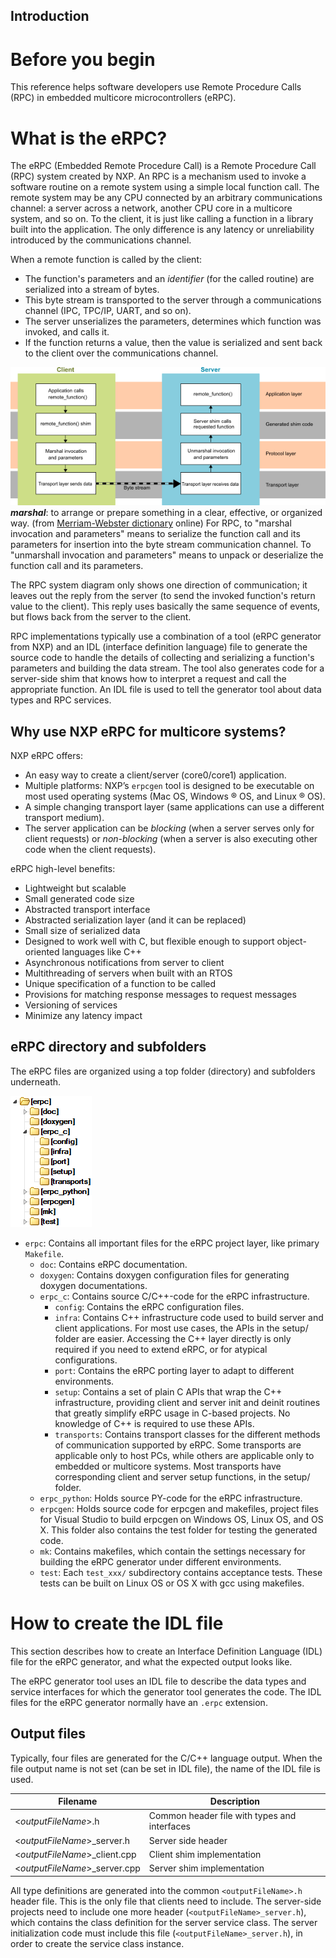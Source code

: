 Introduction
------------

# Before you begin
This reference helps software developers use Remote Procedure Calls (RPC) in embedded multicore microcontrollers (eRPC).

# What is the eRPC?
The eRPC (Embedded Remote Procedure Call) is a Remote Procedure Call (RPC) system created by NXP. An RPC is a mechanism used to invoke a software routine on a remote system using a simple local function call. The remote system may be any CPU connected by an arbitrary communications channel: a server across a network, another CPU core in a multicore system, and so on. To the client, it is just like calling a function in a library built into the application. The only difference is any latency or unreliability introduced by the communications channel.

When a remote function is called by the client:
* The function's parameters and an _identifier_ (for the called routine) are serialized into a stream of bytes.
* This byte stream is transported to the server through a communications channel (IPC, TPC/IP, UART, and so on).
* The server unserializes the parameters, determines which function was invoked, and calls it.
* If the function returns a value, then the value is serialized and sent back to the client over the communications channel.

![Remote procedure call system (RPC)](images/RPCblockDiagram.png)
**_marshal_**: to arrange or prepare something in a clear, effective, or organized way. (from [Merriam-Webster dictionary](http://www.merriam-webster.com/) online) For RPC, to "marshal invocation and parameters" means to serialize the function call and its parameters for insertion into the byte stream communication channel. To "unmarshall invocation and parameters" means to unpack or deserialize the function call and its parameters.

The RPC system diagram only shows one direction of communication; it leaves out the reply from the server (to send the invoked function's return value to the client). This reply uses basically the same sequence of events, but flows back from the server to the client.

RPC implementations typically use a combination of a tool (eRPC generator from NXP) and an IDL (interface definition language) file to generate the source code to handle the details of collecting and serializing a function's parameters and building the data stream. The tool also generates code for a server-side shim that knows how to interpret a request and call the appropriate function. An IDL file is used to tell the generator tool about data types and RPC services.

## Why use NXP eRPC for multicore systems?
NXP eRPC offers:
* An easy way to create a client/server (core0/core1) application.
* Multiple platforms: NXP’s ``erpcgen`` tool is designed to be executable on most used operating systems (Mac OS, Windows ® OS, and Linux ® OS).
* A simple changing transport layer (same applications can use a different transport medium).
* The server application can be _blocking_ (when a server serves only for client requests) or _non-blocking_ (when a server is also executing other code when the client requests).

eRPC high-level benefits:
* Lightweight but scalable
* Small generated code size
* Abstracted transport interface
* Abstracted serialization layer (and it can be replaced)
* Small size of serialized data
* Designed to work well with C, but flexible enough to support object-oriented languages like C++
* Asynchronous notifications from server to client
* Multithreading of servers when built with an RTOS
* Unique specification of a function to be called
* Provisions for matching response messages to request messages
* Versioning of services
* Minimize any latency impact

## eRPC directory and subfolders
The eRPC files are organized using a top folder (directory) and subfolders underneath.

![RPC system](images/eRPC_directory.png)

* ``erpc``: Contains all important files for the eRPC project layer, like primary ``Makefile``.
  * ``doc``: Contains eRPC documentation.
  * ``doxygen``: Contains doxygen configuration files for generating doxygen documentations.
  * ``erpc_c``: Contains source C/C++-code for the eRPC infrastructure.
     * ``config``: Contains the eRPC configuration files.
     * ``infra``: Contains C++ infrastructure code used to build server and client applications. For most use cases, the APIs in the setup/ folder are easier. Accessing the C++ layer directly is only required if you need to extend eRPC, or for atypical configurations.
     * ``port``: Contains the eRPC porting layer to adapt to different environments.
     * ``setup``: Contains a set of plain C APIs that wrap the C++ infrastructure, providing client and server init and deinit routines that greatly simplify eRPC usage in C-based projects. No knowledge of C++ is required to use these APIs.
     * ``transports``: Contains transport classes for the different methods of communication supported by eRPC. Some transports are applicable only to host PCs, while others are applicable only to embedded or multicore systems. Most transports have corresponding client and server setup functions, in the setup/ folder.
  * ``erpc_python``: Holds source PY-code for the eRPC infrastructure.
  * ``erpcgen``: Holds source code for erpcgen and makefiles, project files for Visual Studio
to build erpcgen on Windows OS, Linux OS, and OS X. This folder also contains the test folder for testing the generated code.
  * ``mk``: Contains makefiles, which contain the settings necessary for building the eRPC generator under different environments.
  * ``test``: Each ``test_xxx/`` subdirectory contains acceptance tests. These tests can be built on Linux OS or OS X with gcc using makefiles.

# How to create the IDL file
This section describes how to create an Interface Definition Language (IDL) file for the eRPC generator, and what the expected output looks like.

The eRPC generator tool uses an IDL file to describe the data types and service interfaces for which the generator tool generates the code. The IDL files for the eRPC generator normally have an ``.erpc`` extension.

## Output files
Typically, four files are generated for the C/C++ language output. When the file output name is not set (can be set in IDL file), the name of the IDL file is used.

Filename | Description
---|---
<_outputFileName_>.h | Common header file with types and interfaces
<_outputFileName_>_server.h | Server side header
<_outputFileName_>_client.cpp | Client shim implementation
<_outputFileName_>_server.cpp | Server shim implementation

All type definitions are generated into the common ``<outputFileName>.h`` header file. This is the only file that clients need to include. The server-side projects need to include one more header (``<outputFileName>_server.h``), which contains the class definition for the server service class. The server initialization code must include this file (``<outputFileName>_server.h``), in order to create the service class instance.
